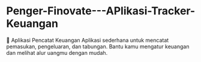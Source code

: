 # Penger-Finovate---APlikasi-Tracker-Keuangan
💸 Aplikasi Pencatat Keuangan Aplikasi sederhana untuk mencatat pemasukan, pengeluaran, dan tabungan. Bantu kamu mengatur keuangan dan melihat alur uangmu dengan mudah.
